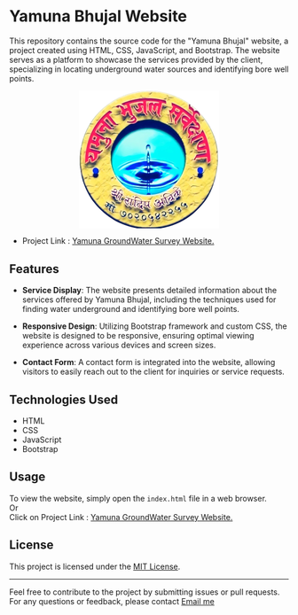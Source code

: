 # Yamuna Bhujal Website

This repository contains the source code for the "Yamuna Bhujal" website, a project created using HTML, CSS, JavaScript, and Bootstrap. The website serves as a platform to showcase the services provided by the client, specializing in locating underground water sources and identifying bore well points.

<img src="l2.png" alt="Yamuna Ground Water Survey" style="display: block; margin: 0 auto ;  width:50% ;" ></img>

- Project Link : [Yamuna GroundWater Survey Website.](https://yamunabhujal.netlify.app/)

## Features

- **Service Display**: The website presents detailed information about the services offered by Yamuna Bhujal, including the techniques used for finding water underground and identifying bore well points.
  
- **Responsive Design**: Utilizing Bootstrap framework and custom CSS, the website is designed to be responsive, ensuring optimal viewing experience across various devices and screen sizes.

- **Contact Form**: A contact form is integrated into the website, allowing visitors to easily reach out to the client for inquiries or service requests.

## Technologies Used

- HTML
- CSS
- JavaScript
- Bootstrap

## Usage

To view the website, simply open the `index.html` file in a web browser.
<br>
Or
<br> Click on Project Link : [Yamuna GroundWater Survey Website.](https://yamunabhujal.netlify.app/)

## License

This project is licensed under the [MIT License](LICENSE).

---

Feel free to contribute to the project by submitting issues or pull requests. For any questions or feedback, please contact [Email me](mailto:ogaikwad103@gmail.com)